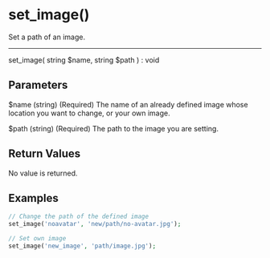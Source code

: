 # set_image()

Set a path of an image.

---

set_image( string $name, string $path ) : void

## Parameters

$name (string) (Required) The name of an already defined image whose location you want to change, or your own image.

$path (string) (Required) The path to the image you are setting.

## Return Values

No value is returned.

## Examples

```php
// Change the path of the defined image
set_image('noavatar', 'new/path/no-avatar.jpg');

// Set own image
set_image('new_image', 'path/image.jpg');
```

